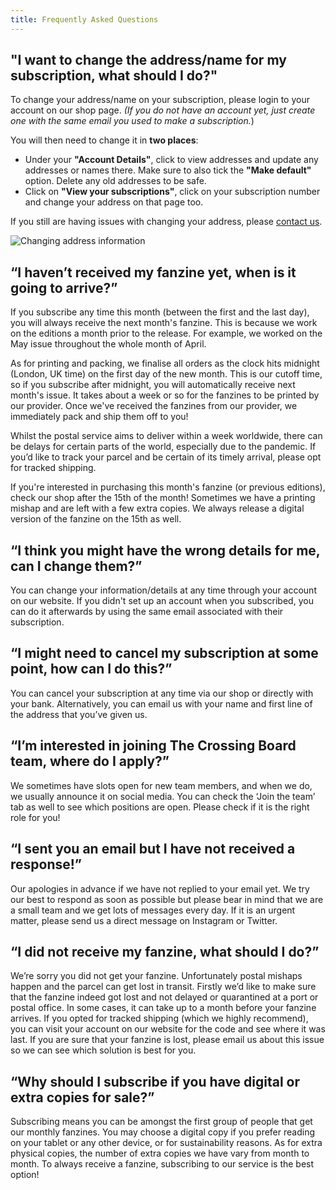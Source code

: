 ```yaml
---
title: Frequently Asked Questions
---
```


## "I want to change the address/name for my subscription, what should I do?"

To change your address/name on your subscription, please login to your account on our shop page. _(If you do not have an account yet, just create one with the same email you used to make a subscription._)

You will then need to change it in **two places**:

- Under your **"Account Details"**, click to view addresses and update any addresses or names there. Make sure to also tick the **"Make default"** option. Delete any old addresses to be safe.
- Click on **"View your subscriptions"**, click on your subscription number and change your address on that page too.

If you still are having issues with changing your address, please [contact us](mailto:contact@thecrossingboard.com).

![Changing address information](/images/faq/change-address.gif)

## “I haven’t received my fanzine yet, when is it going to arrive?”

If you subscribe any time this month (between the first and the last day), you will always receive the next month's fanzine. This is because we work on the editions a month prior to the release. For example, we worked on the May issue throughout the whole month of April.

As for printing and packing, we finalise all orders as the clock hits midnight (London, UK time) on the first day of the new month. This is our cutoff time, so if you subscribe after midnight, you will automatically receive next month's issue. It takes about a week or so for the fanzines to be printed by our provider. Once we've received the fanzines from our provider, we immediately pack and ship them off to you!

Whilst the postal service aims to deliver within a week worldwide, there can be delays for certain parts of the world, especially due to the pandemic. If you’d like to track your parcel and be certain of its timely arrival, please opt for tracked shipping.

If you're interested in purchasing this month's fanzine (or previous editions), check our shop after the 15th of the month! Sometimes we have a printing mishap and are left with a few extra copies. We always release a digital version of the fanzine on the 15th as well.

## “I think you might have the wrong details for me, can I change them?”

You can change your information/details at any time through your account on our website. If you didn't set up an account when you subscribed, you can do it afterwards by using the same email associated with their subscription.

## “I might need to cancel my subscription at some point, how can I do this?”

You can cancel your subscription at any time via our shop or directly with your bank. Alternatively, you can email us with your name and first line of the address that you’ve given us.

## “I’m interested in joining The Crossing Board team, where do I apply?”

We sometimes have slots open for new team members, and when we do, we usually announce it on social media. You can check the ‘Join the team’ tab as well to see which positions are open. Please check if it is the right role for you!

## “I sent you an email but I have not received a response!”

Our apologies in advance if we have not replied to your email yet. We try our best to respond as soon as possible but please bear in mind that we are a small team and we get lots of messages every day. If it is an urgent matter, please send us a direct message on Instagram or Twitter.

## “I did not receive my fanzine, what should I do?”

We’re sorry you did not get your fanzine. Unfortunately postal mishaps happen and the parcel can get lost in transit. Firstly we’d like to make sure that the fanzine indeed got lost and not delayed or quarantined at a port or postal office. In some cases, it can take up to a month before your fanzine arrives. If you opted for tracked shipping (which we highly recommend), you can visit your account on our website for the code and see where it was last. If you are sure that your fanzine is lost, please email us about this issue so we can see which solution is best for you.

## “Why should I subscribe if you have digital or extra copies for sale?”

Subscribing means you can be amongst the first group of people that get our monthly fanzines. You may choose a digital copy if you prefer reading on your tablet or any other device, or for sustainability reasons. As for extra physical copies, the number of extra copies we have vary from month to month. To always receive a fanzine, subscribing to our service is the best option!
